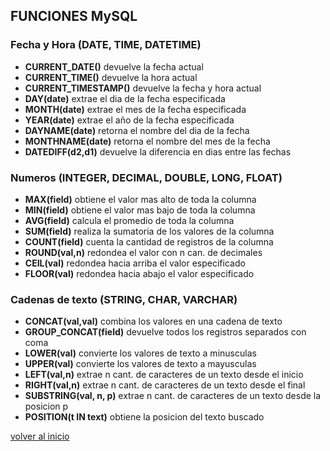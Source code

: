 ## FUNCIONES MySQL
### Fecha y Hora (DATE, TIME, DATETIME)
*	__CURRENT_DATE()__		devuelve la fecha actual
*	__CURRENT_TIME()__		devuelve la hora actual
*	__CURRENT_TIMESTAMP()__	devuelve la fecha y hora actual
*	__DAY(date)__		extrae el dia de la fecha especificada
*	__MONTH(date)__		extrae el mes de la fecha especificada
*	__YEAR(date)__		extrae el año de la fecha especificada
*	__DAYNAME(date)__		retorna el nombre del dia de la fecha
*	__MONTHNAME(date)__		retorna el nombre del mes de la fecha
*	__DATEDIFF(d2,d1)__	devuelve la diferencia en dias entre las fechas

### Numeros (INTEGER, DECIMAL, DOUBLE, LONG, FLOAT)
*	__MAX(field)__		obtiene el valor mas alto de toda la columna
*	__MIN(field)__		obtiene el valor mas bajo de toda la columna
*	__AVG(field)__		calcula el promedio de toda la columna
*	__SUM(field)__		realiza la sumatoria de los valores de la columna
*	__COUNT(field)__		cuenta la cantidad de registros de la columna
*	__ROUND(val,n)__		redondea el valor con n can. de decimales
*	__CEIL(val)__		redondea hacia arriba el valor especificado
*	__FLOOR(val)__		redondea hacia abajo el valor especificado

### Cadenas de texto (STRING, CHAR, VARCHAR)
*	__CONCAT(val,val)__		combina los valores en una cadena de texto
*	__GROUP_CONCAT(field)__	devuelve todos los registros separados con coma
*	__LOWER(val)__		convierte los valores de texto a minusculas
*	__UPPER(val)__		convierte los valores de texto a mayusculas
*	__LEFT(val,n)__		extrae n cant. de caracteres de un texto desde el inicio
*	__RIGHT(val,n)__		extrae n cant. de caracteres de un texto desde el final
*	__SUBSTRING(val, n, p)__	extrae n cant. de caracteres de un texto desde la posicion p
*	__POSITION(t IN text)__	obtiene la posicion del texto buscado

[volver al inicio](../readme.md)

